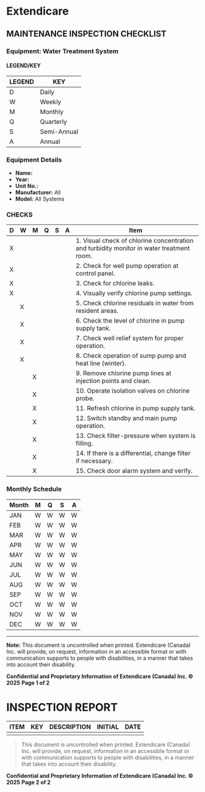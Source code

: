 # Extendicare
## MAINTENANCE INSPECTION CHECKLIST

### Equipment: Water Treatment System

#### LEGEND/KEY

| LEGEND | KEY       |
|--------|-----------|
| D      | Daily     |
| W      | Weekly    |
| M      | Monthly   |
| Q      | Quarterly |
| S      | Semi-Annual |
| A      | Annual    |

### Equipment Details
- **Name:**
- **Year:**
- **Unit No.:**
- **Manufacturer:** All
- **Model:** All Systems

### CHECKS

| D | W | M | Q | S | A | Item                                                                 |
|---|---|---|---|---|---|----------------------------------------------------------------------|
| X |   |   |   |   |   | 1. Visual check of chlorine concentration and turbidity monitor in water treatment room. |
| X |   |   |   |   |   | 2. Check for well pump operation at control panel.                 |
| X |   |   |   |   |   | 3. Check for chlorine leaks.                                        |
| X |   |   |   |   |   | 4. Visually verify chlorine pump settings.                         |
|   | X |   |   |   |   | 5. Check chlorine residuals in water from resident areas.         |
|   | X |   |   |   |   | 6. Check the level of chlorine in pump supply tank.              |
|   | X |   |   |   |   | 7. Check well relief system for proper operation.                 |
|   | X |   |   |   |   | 8. Check operation of sump pump and heat line (winter).         |
|   |   | X |   |   |   | 9. Remove chlorine pump lines at injection points and clean.     |
|   |   | X |   |   |   | 10. Operate isolation valves on chlorine probe.                  |
|   |   | X |   |   |   | 11. Refresh chlorine in pump supply tank.                        |
|   |   | X |   |   |   | 12. Switch standby and main pump operation.                      |
|   |   | X |   |   |   | 13. Check filter-pressure when system is filling.               |
|   |   | X |   |   |   | 14. If there is a differential, change filter if necessary.     |
|   |   | X |   |   |   | 15. Check door alarm system and verify.                          |

### Monthly Schedule

| Month | M | Q | S | A |
|-------|---|---|---|---|
| JAN   | W | W | W | W |
| FEB   | W | W | W | W |
| MAR   | W | W | W | W |
| APR   | W | W | W | W |
| MAY   | W | W | W | W |
| JUN   | W | W | W | W |
| JUL   | W | W | W | W |
| AUG   | W | W | W | W |
| SEP   | W | W | W | W |
| OCT   | W | W | W | W |
| NOV   | W | W | W | W |
| DEC   | W | W | W | W |

----

**Note:** This document is uncontrolled when printed. Extendicare (Canada) Inc. will provide, on request, information in an accessible format or with communication supports to people with disabilities, in a manner that takes into account their disability.

**Confidential and Proprietary Information of Extendicare (Canada) Inc. © 2025**
**Page 1 of 2**

# INSPECTION REPORT

| ITEM | KEY | DESCRIPTION | INITIAL | DATE |
|------|-----|-------------|---------|------|
|      |     |             |         |      |

> This document is uncontrolled when printed. Extendicare (Canada) Inc. will provide, on request, information in an accessible format or with communication supports to people with disabilities, in a manner that takes into account their disability.

**Confidential and Proprietary Information of Extendicare (Canada) Inc. © 2025**
**Page 2 of 2**